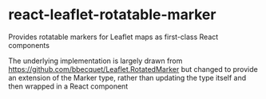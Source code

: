 # react-leaflet-rotatable-marker
Provides rotatable markers for Leaflet maps as first-class React components

The underlying implementation is largely drawn from https://github.com/bbecquet/Leaflet.RotatedMarker
but changed to provide an extension of the Marker type, rather than updating
the type itself and then wrapped in a React component
